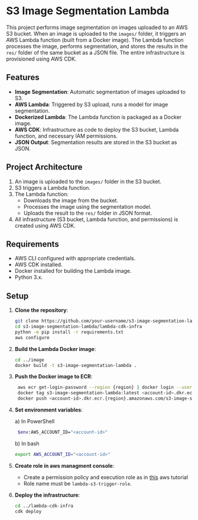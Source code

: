 # S3 Image Segmentation Lambda

This project performs image segmentation on images uploaded to an AWS S3 bucket. When an image is uploaded to the `images/` folder, it triggers an AWS Lambda function (built from a Docker image). The Lambda function processes the image, performs segmentation, and stores the results in the `res/` folder of the same bucket as a JSON file. The entire infrastructure is provisioned using AWS CDK.

## Features

- **Image Segmentation**: Automatic segmentation of images uploaded to S3.
- **AWS Lambda**: Triggered by S3 upload, runs a model for image segmentation.
- **Dockerized Lambda**: The Lambda function is packaged as a Docker image.
- **AWS CDK**: Infrastructure as code to deploy the S3 bucket, Lambda function, and necessary IAM permissions.
- **JSON Output**: Segmentation results are stored in the S3 bucket as JSON.

## Project Architecture

1. An image is uploaded to the `images/` folder in the S3 bucket.
2. S3 triggers a Lambda function.
3. The Lambda function:
   - Downloads the image from the bucket.
   - Processes the image using the segmentation model.
   - Uploads the result to the `res/` folder in JSON format.
4. All infrastructure (S3 bucket, Lambda function, and permissions) is created using AWS CDK.

## Requirements

- AWS CLI configured with appropriate credentials.
- AWS CDK installed.
- Docker installed for building the Lambda image.
- Python 3.x.

## Setup

1. **Clone the repository**:
   ```bash
   git clone https://github.com/your-username/s3-image-segmentation-lambda.git
   cd s3-image-segmentation-lambda/lambda-cdk-infra
   python -m pip install -r requirements.txt
   aws configure
    ```
2. **Build the Lambda Docker image**:
   ```bash
   cd ../image
   docker build -t s3-image-segmentation-lambda .
   ```
3. **Push the Docker image to ECR**:
   ```bash
    aws ecr get-login-password --region {region} | docker login --username AWS --password-stdin <account-id>.dkr.ecr.{region}.amazonaws.com
    docker tag s3-image-segmentation-lambda:latest <account-id>.dkr.ecr.{region}.amazonaws.com/s3-image-segmentation-lambda:latest
    docker push <account-id>.dkr.ecr.{region}.amazonaws.com/s3-image-segmentation-lambda:latest
    ```

4. **Set environment variables**:

   a) In PowerShell
   ```bash
    $env:AWS_ACCOUNT_ID="<account-id>"
    ```
   b) In bash
    ```bash
    export AWS_ACCOUNT_ID="<account-id>"
    ```
5. **Create role in aws managment console**:
   - Create a permission policy and execution role as in [this](https://docs.aws.amazon.com/lambda/latest/dg/with-s3-example.html) aws tutorial
   - Role name must be `lambda-s3-trigger-role`.
   
6. **Deploy the infrastructure**:
    ```bash
    cd ../lambda-cdk-infra
    cdk deploy
    ```
    
    
   
   
